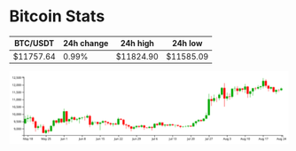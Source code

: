 # Bitcoin Stats

BTC/USDT|24h change|24h high|24h low|
|---|---|---|---|
|$11757.64|0.99%|$11824.90|$11585.09|

<img src="./chart.svg">
